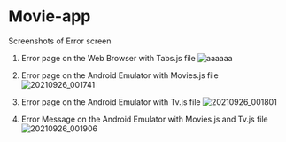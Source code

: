 # Movie-app

Screenshots of Error screen

1. Error page on the Web Browser with Tabs.js file
![aaaaaa](https://user-images.githubusercontent.com/91379555/134774860-635cf41f-91bf-4f9b-b98c-524a508b423f.jpg)

2. Error page on the Android Emulator with Movies.js file
![20210926_001741](https://user-images.githubusercontent.com/91379555/134776603-52a47c7c-7104-4822-b4da-ef17bcccf563.png)

3. Error page on the Android Emulator with Tv.js file
![20210926_001801](https://user-images.githubusercontent.com/91379555/134776609-75b43bb5-01a7-4edc-aefe-6dae62afb9ca.png)

4. Error Message on the Android Emulator with Movies.js and Tv.js file
![20210926_001906](https://user-images.githubusercontent.com/91379555/134776612-075b8a59-42d6-42e5-aafb-62b106da8bc6.png)

